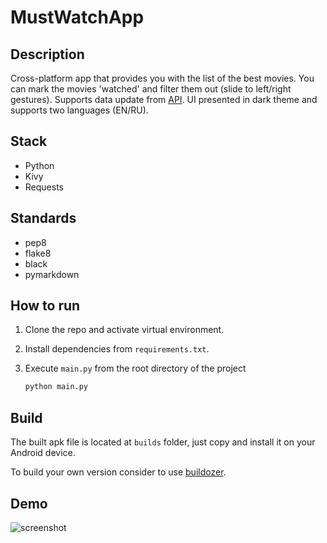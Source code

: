 # MustWatchApp

## Description

Cross-platform app that provides you with the list of the best movies.
You can mark the movies 'watched' and filter them out (slide to
left/right gestures). Supports data update from
[API](https://github.com/xanhex/mustwatch-django/).
UI presented in dark theme and supports two languages (EN/RU).

## Stack

- Python
- Kivy
- Requests

## Standards

- pep8
- flake8
- black
- pymarkdown

## How to run

1. Clone the repo and activate virtual environment.
2. Install dependencies from `requirements.txt`.
3. Execute `main.py` from the root directory of the project

    ```bash
    python main.py
    ```

## Build

The built apk file is located at `builds` folder, just copy and install it on
your Android device.

To build your own version consider to use
[buildozer](https://kivy.org/doc/stable/guide/packaging-android.html).

## Demo

![screenshot](https://github.com/xanhex/mustwatch-app/blob/master/demo.png)
